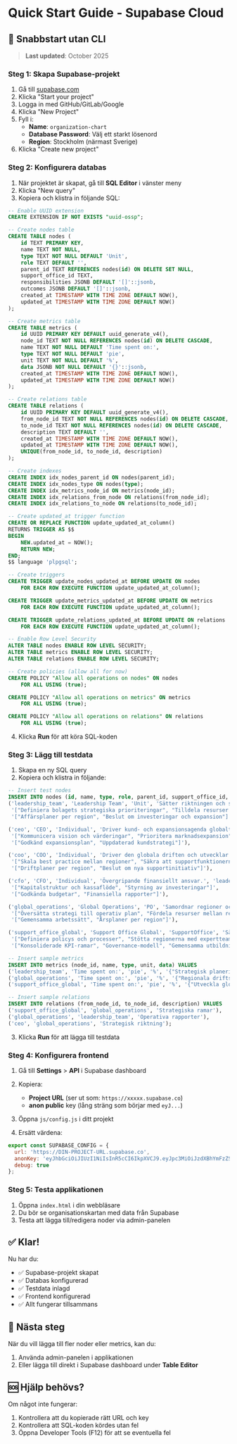 # Quick Start Guide - Supabase Cloud

## 🚀 Snabbstart utan CLI

> **Last updated**: October 2025

### Steg 1: Skapa Supabase-projekt
1. Gå till [supabase.com](https://supabase.com)
2. Klicka "Start your project" 
3. Logga in med GitHub/GitLab/Google
4. Klicka "New Project"
5. Fyll i:
   - **Name**: `organization-chart`
   - **Database Password**: Välj ett starkt lösenord
   - **Region**: Stockholm (närmast Sverige)
6. Klicka "Create new project"

### Steg 2: Konfigurera databas
1. När projektet är skapat, gå till **SQL Editor** i vänster meny
2. Klicka "New query"
3. Kopiera och klistra in följande SQL:

```sql
-- Enable UUID extension
CREATE EXTENSION IF NOT EXISTS "uuid-ossp";

-- Create nodes table
CREATE TABLE nodes (
    id TEXT PRIMARY KEY,
    name TEXT NOT NULL,
    type TEXT NOT NULL DEFAULT 'Unit',
    role TEXT DEFAULT '',
    parent_id TEXT REFERENCES nodes(id) ON DELETE SET NULL,
    support_office_id TEXT,
    responsibilities JSONB DEFAULT '[]'::jsonb,
    outcomes JSONB DEFAULT '[]'::jsonb,
    created_at TIMESTAMP WITH TIME ZONE DEFAULT NOW(),
    updated_at TIMESTAMP WITH TIME ZONE DEFAULT NOW()
);

-- Create metrics table
CREATE TABLE metrics (
    id UUID PRIMARY KEY DEFAULT uuid_generate_v4(),
    node_id TEXT NOT NULL REFERENCES nodes(id) ON DELETE CASCADE,
    name TEXT NOT NULL DEFAULT 'Time spent on:',
    type TEXT NOT NULL DEFAULT 'pie',
    unit TEXT NOT NULL DEFAULT '%',
    data JSONB NOT NULL DEFAULT '{}'::jsonb,
    created_at TIMESTAMP WITH TIME ZONE DEFAULT NOW(),
    updated_at TIMESTAMP WITH TIME ZONE DEFAULT NOW()
);

-- Create relations table
CREATE TABLE relations (
    id UUID PRIMARY KEY DEFAULT uuid_generate_v4(),
    from_node_id TEXT NOT NULL REFERENCES nodes(id) ON DELETE CASCADE,
    to_node_id TEXT NOT NULL REFERENCES nodes(id) ON DELETE CASCADE,
    description TEXT DEFAULT '',
    created_at TIMESTAMP WITH TIME ZONE DEFAULT NOW(),
    updated_at TIMESTAMP WITH TIME ZONE DEFAULT NOW(),
    UNIQUE(from_node_id, to_node_id, description)
);

-- Create indexes
CREATE INDEX idx_nodes_parent_id ON nodes(parent_id);
CREATE INDEX idx_nodes_type ON nodes(type);
CREATE INDEX idx_metrics_node_id ON metrics(node_id);
CREATE INDEX idx_relations_from_node ON relations(from_node_id);
CREATE INDEX idx_relations_to_node ON relations(to_node_id);

-- Create updated_at trigger function
CREATE OR REPLACE FUNCTION update_updated_at_column()
RETURNS TRIGGER AS $$
BEGIN
    NEW.updated_at = NOW();
    RETURN NEW;
END;
$$ language 'plpgsql';

-- Create triggers
CREATE TRIGGER update_nodes_updated_at BEFORE UPDATE ON nodes
    FOR EACH ROW EXECUTE FUNCTION update_updated_at_column();

CREATE TRIGGER update_metrics_updated_at BEFORE UPDATE ON metrics
    FOR EACH ROW EXECUTE FUNCTION update_updated_at_column();

CREATE TRIGGER update_relations_updated_at BEFORE UPDATE ON relations
    FOR EACH ROW EXECUTE FUNCTION update_updated_at_column();

-- Enable Row Level Security
ALTER TABLE nodes ENABLE ROW LEVEL SECURITY;
ALTER TABLE metrics ENABLE ROW LEVEL SECURITY;
ALTER TABLE relations ENABLE ROW LEVEL SECURITY;

-- Create policies (allow all for now)
CREATE POLICY "Allow all operations on nodes" ON nodes
    FOR ALL USING (true);

CREATE POLICY "Allow all operations on metrics" ON metrics
    FOR ALL USING (true);

CREATE POLICY "Allow all operations on relations" ON relations
    FOR ALL USING (true);
```

4. Klicka **Run** för att köra SQL-koden

### Steg 3: Lägg till testdata
1. Skapa en ny SQL query
2. Kopiera och klistra in följande:

```sql
-- Insert test nodes
INSERT INTO nodes (id, name, type, role, parent_id, support_office_id, responsibilities, outcomes) VALUES
('leadership_team', 'Leadership Team', 'Unit', 'Sätter riktningen och säkrar att hela verksamheten arbetar mot samma mål.', null, null, 
 '["Definiera bolagets strategiska prioriteringar", "Tilldela resurser mellan regioner och supportorganisation"]',
 '["Affärsplaner per region", "Beslut om investeringar och expansion"]'),

('ceo', 'CEO', 'Individual', 'Driver kund- och expansionsagenda globalt.', 'leadership_team', null,
 '["Kommunicera vision och värderingar", "Prioritera marknadsexpansion"]',
 '["Godkänd expansionsplan", "Uppdaterad kundstrategi"]'),

('coo', 'COO', 'Individual', 'Driver den globala driften och utvecklar regionernas kapacitet.', 'leadership_team', null,
 '["Skala best practice mellan regioner", "Säkra att supportfunktionerna levererar"]',
 '["Driftplaner per region", "Beslut om nya supportinitiativ"]'),

('cfo', 'CFO', 'Individual', 'Övergripande finansiellt ansvar.', 'leadership_team', null,
 '["Kapitalstruktur och kassaflöde", "Styrning av investeringar"]',
 '["Godkända budgetar", "Finansiella rapporter"]'),

('global_operations', 'Global Operations', 'PO', 'Samordnar regioner och supportorganisation globalt.', 'coo', 'support_office_global',
 '["Översätta strategi till operativ plan", "Fördela resurser mellan regioner"]',
 '["Gemensamma arbetssätt", "Årsplaner per region"]'),

('support_office_global', 'Support Office Global', 'SupportOffice', 'Sätter globala standarder och ger expertis till regionerna.', 'global_operations', null,
 '["Definiera policys och processer", "Stötta regionerna med expertteam", "Vakta varumärke och säkerhetsnivå"]',
 '["Konsoliderade KPI-ramar", "Governance-modell", "Gemensamma utbildningspaket"]');

-- Insert sample metrics
INSERT INTO metrics (node_id, name, type, unit, data) VALUES
('leadership_team', 'Time spent on:', 'pie', '%', '{"Strategisk planering": 35, "Ledningsmöten": 25, "Resursallokering": 20, "Riskanalys": 15, "Extern kommunikation": 5}'),
('global_operations', 'Time spent on:', 'pie', '%', '{"Regionala driftsforum": 30, "Incidentuppföljningar": 25, "Strategi till operation": 20, "Resursfördelning": 15, "Best practice delning": 10}'),
('support_office_global', 'Time spent on:', 'pie', '%', '{"Utveckla globala manualer": 35, "Cross-region projekt": 25, "Koordinera utbildningar": 20, "Governance & standarder": 15, "Expertstöd till regioner": 5}');

-- Insert sample relations
INSERT INTO relations (from_node_id, to_node_id, description) VALUES
('support_office_global', 'global_operations', 'Strategiska ramar'),
('global_operations', 'leadership_team', 'Operativa rapporter'),
('ceo', 'global_operations', 'Strategisk riktning');
```

3. Klicka **Run** för att lägga till testdata

### Steg 4: Konfigurera frontend
1. Gå till **Settings** > **API** i Supabase dashboard
2. Kopiera:
   - **Project URL** (ser ut som: `https://xxxxx.supabase.co`)
   - **anon public** key (lång sträng som börjar med `eyJ...`)

3. Öppna `js/config.js` i ditt projekt
4. Ersätt värdena:

```javascript
export const SUPABASE_CONFIG = {
  url: 'https://DIN-PROJECT-URL.supabase.co',
  anonKey: 'eyJhbGciOiJIUzI1NiIsInR5cCI6IkpXVCJ9.eyJpc3MiOiJzdXBhYmFzZSIsInJlZiI6ImNpaGdwdGNmaGFldWp4aHB2YW1lIiwicm9sZSI6ImFub24iLCJpYXQiOjE3NTk1MDUyMzMsImV4cCI6MjA3NTA4MTIzM30.ZnGwhkJ6tJWV_jyKMOQ7NE8oS0iZTmR7u3171KpX_SU',
  debug: true
};
```

### Steg 5: Testa applikationen
1. Öppna `index.html` i din webbläsare
2. Du bör se organisationskartan med data från Supabase
3. Testa att lägga till/redigera noder via admin-panelen

## ✅ Klar!

Nu har du:
- ✅ Supabase-projekt skapat
- ✅ Databas konfigurerad
- ✅ Testdata inlagd
- ✅ Frontend konfigurerad
- ✅ Allt fungerar tillsammans

## 🔧 Nästa steg

När du vill lägga till fler noder eller metrics, kan du:
1. Använda admin-panelen i applikationen
2. Eller lägga till direkt i Supabase dashboard under **Table Editor**

## 🆘 Hjälp behövs?

Om något inte fungerar:
1. Kontrollera att du kopierade rätt URL och key
2. Kontrollera att SQL-koden kördes utan fel
3. Öppna Developer Tools (F12) för att se eventuella fel
